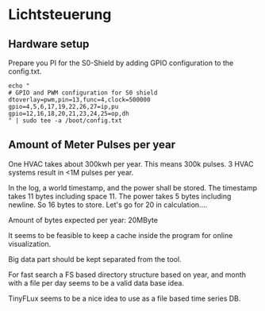 # Lichtsteuerung

## Hardware setup

Prepare you PI for the S0-Shield by adding GPIO configuration to the config.txt.

```
echo "
# GPIO and PWM configuration for S0 shield
dtoverlay=pwm,pin=13,func=4,clock=500000
gpio=4,5,6,17,19,22,26,27=ip,pu
gpio=12,16,18,20,21,23,24,25=op,dh
" | sudo tee -a /boot/config.txt

```


## Amount of Meter Pulses per year

One HVAC takes about 300kwh per year. This means 300k pulses. 3 HVAC systems 
result in <1M pulses per year.

In the log, a world timestamp, and the power shall be stored. The 
timestamp takes 11 bytes including space 11. The power takes 5 bytes including
newline. So 16 bytes to store. Let's go for 20 in calculation....

Amount of bytes expected per year: 20MByte

It seems to be feasible to keep a cache inside the program for online visualization.

Big data part should be kept separated from the tool.

For fast search a FS based directory structure based on year, and month with a file 
per day seems to be a valid data base idea.

TinyFLux seems to be a nice idea to use as a file based time series DB.

